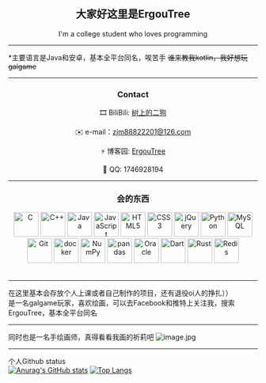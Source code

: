 <div align="center"><h2>大家好这里是ErgouTree </h2></div>
<div align="center">I'm a college student who loves programming</div>

***
*主要语言是Java和安卓，基本全平台同名，唉苦手
~~谁来教我kotlin，我好想玩galgame~~

***

### <div align="center"><b>Contact</b></div>
<div align="center">

🎞️ BiliBili: [树上的二狗](https://space.bilibili.com/142045656?spm_id_from=333.1007.0.0)

✉️ e-mail：zjm88822201@126.com

⚡ 博客园: [ErgouTree](https://www.cnblogs.com/ErgouTree)

🐧 QQ: 1746928194

</div>

***

### <div align="center"><b>会的东西</b></div>
<table>
  <tr>
      <div align="center">
      <a href="https://en.wikipedia.org/wiki/C_(programming_language)" title="C"><img src="https://github.com/get-icon/geticon/raw/master/icons/c.svg" alt="C" width="50px" height="50px"></a>
      <a href="https://isocpp.org/" title="C++"><img src="https://github.com/get-icon/geticon/raw/master/icons/c-plusplus.svg" alt="C++" width="50px" height="50px"></a>
      <a href="https://www.java.com/" title="Java"><img src="https://github.com/get-icon/geticon/raw/master/icons/java.svg" alt="Java" width="50px" height="50px"></a>
      <a href="https://developer.mozilla.org/en-US/docs/Web/JavaScript" title="JavaScript"><img src="https://github.com/get-icon/geticon/raw/master/icons/javascript.svg" alt="JavaScript" width="50px" height="50px"></a>
      <a href="https://www.w3.org/TR/html5/" title="HTML5"><img src="https://github.com/get-icon/geticon/raw/master/icons/html-5.svg" alt="HTML5" width="50px" height="50px"></a>
      <a href="https://www.w3.org/TR/CSS/" title="CSS3"><img src="https://github.com/get-icon/geticon/raw/master/icons/css-3.svg" alt="CSS3" width="50px" height="50px"></a>
      <a href="https://jquery.com/" title="jQuery"><img src="https://github.com/get-icon/geticon/raw/master/icons/jquery-icon.svg" alt="jQuery" width="50px" height="50px"></a>
      <a href="https://www.python.org/" title="Python"><img src="https://github.com/get-icon/geticon/raw/master/icons/python.svg" alt="Python" width="50px" height="50px"></a>
      <a href="https://dev.mysql.com/" title="MySQL"><img src="https://github.com/get-icon/geticon/raw/master/icons/mysql.svg" alt="MySQL" width="50px" height="50px"></a>
      <a href="https://git-scm.com/" title="Git"><img src="https://github.com/get-icon/geticon/raw/master/icons/git-icon.svg" alt="Git" width="50px" height="50px"></a>
      <a href="https://www.docker.com/" title="docker"><img src="https://github.com/get-icon/geticon/raw/master/icons/docker-icon.svg" alt="docker" width="50px" height="50px"></a>
      <a href="https://numpy.org/" title="NumPy"><img src="https://github.com/get-icon/geticon/raw/master/icons/numpy-icon.svg" alt="NumPy" width="50px" height="50px"></a>
      <a href="https://pandas.pydata.org/" title="pandas"><img src="https://github.com/get-icon/geticon/raw/master/icons/pandas-icon.svg" alt="pandas" width="50px" height="50px"></a>
      <a href="https://www.oracle.com/" title="Oracle"><img src="https://github.com/get-icon/geticon/raw/master/icons/oracle.svg" alt="Oracle" width="50px" height="50px"></a>
      <a href="https://dart.dev/" title="Dart"><img src="https://github.com/get-icon/geticon/raw/master/icons/dart.svg" alt="Dart" width="50px" height="50px"></a>
      <a href="https://www.rust-lang.org/" title="Rust"><img src="https://github.com/get-icon/geticon/raw/master/icons/rust.svg" alt="Rust" width="50px" height="50px"></a>
      <a href="https://redis.io/" title="Redis"><img src="https://github.com/get-icon/geticon/raw/master/icons/redis.svg" alt="Redis" width="50px" height="50px"></a>
    </div>
  </tr>
</table>

***
在这里基本会存放个人上课或者自己制作的项目，还有退役oi人的挣扎））  
是一名galgame玩家，喜欢绘画，可以去Facebook和推特上关注我，搜索ErgouTree，基本全平台同名  

***
同时也是一名手绘画师，真得看看我画的祈莉吧
![image.jpg](pic/111.jpg)  
***
个人Github status  
[![Anurag's GitHub stats](https://github-readme-stats.vercel.app/api?username=ergou10086&count_private=true)](https://github.com/ergou10086)
[![Top Langs](https://github-readme-stats.vercel.app/api/top-langs/?username=ergou10086&layout=compact)](https://github.com/ergou10086)
